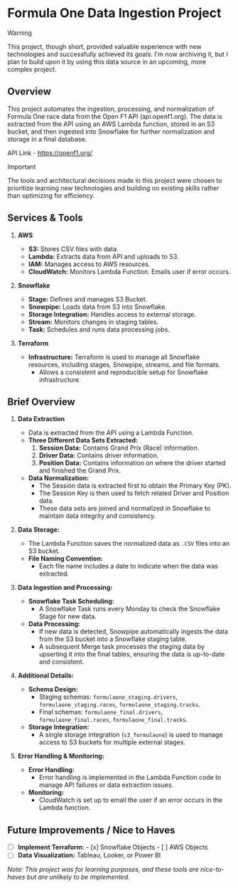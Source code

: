 # Formula One Data Ingestion Project

> [!WARNING]  
> This project, though short, provided valuable experience with new technologies and successfully achieved its goals. I'm now archiving it, but I plan to build upon it by using this data source in an upcoming, more complex project.

## Overview
This project automates the ingestion, processing, and normalization of Formula One race data from the Open F1 API (api.openf1.org). The data is extracted from the API using an AWS Lambda function, stored in an S3 bucket, and then ingested into Snowflake for further normalization and storage in a final database.

API Link - https://openf1.org/

> [!IMPORTANT]
> The tools and architectural decisions made in this project were chosen to prioritize learning new technologies and building on existing skills rather than optimizing for efficiency.

## Services & Tools

1. **AWS**
   - **S3:** Stores CSV files with data.
   - **Lambda:** Extracts data from API and uploads to S3.
   - **IAM:** Manages access to AWS resources.
   - **CloudWatch:** Monitors Lambda Function. Emails user if error occurs.

2. **Snowflake**
   - **Stage:** Defines and manages S3 Bucket.
   - **Snowpipe:** Loads data from S3 into Snowflake.
   - **Storage Integration:** Handles access to external storage.
   - **Stream:** Monitors changes in staging tables.
   - **Task:** Schedules and runs data processing jobs.

3. **Terraform**
   - **Infrastructure:** Terraform is used to manage all Snowflake resources, including stages, Snowpipe, streams, and file formats.
      - Allows a consistent and reproducible setup for Snowflake infrastructure.

## Brief Overview

1. **Data Extraction**
    - Data is extracted from the API using a Lambda Function.
    - **Three Different Data Sets Extracted:**
        1. **Session Data:** Contains Grand Prix (Race) information.
        2. **Driver Data:** Contains driver information.
        3. **Position Data:** Contains information on where the driver started and finished the Grand Prix.
    - **Data Normalization:**
        - The Session data is extracted first to obtain the Primary Key (PK).
        - The Session Key is then used to fetch related Driver and Position data.
        - These data sets are joined and normalized in Snowflake to maintain data integrity and consistency.

2. **Data Storage:**
    - The Lambda Function saves the normalized data as `.CSV` files into an S3 bucket.
    - **File Naming Convention:**
        - Each file name includes a date to indicate when the data was extracted.

3. **Data Ingestion and Processing:**
    - **Snowflake Task Scheduling:**
        - A Snowflake Task runs every Monday to check the Snowflake Stage for new data.
    - **Data Processing:**
        - If new data is detected, Snowpipe automatically ingests the data from the S3 bucket into a Snowflake staging table.
        - A subsequent Merge task processes the staging data by upserting it into the final tables, ensuring the data is up-to-date and consistent.

4. **Additional Details:**
    - **Schema Design:**
        - Staging schemas: `formulaone_staging.drivers`, `formulaone_staging.races`, `formulaone_staging.tracks`.
        - Final schemas: `formulaone_final.drivers`, `formulaone_final.races`, `formulaone_final.tracks`.
    - **Storage Integration:**
        - A single storage integration (`s3_formulaone`) is used to manage access to S3 buckets for multiple external stages.

5. **Error Handling & Monitoring:**
    - **Error Handling:**
        - Error handling is implemented in the Lambda Function code to manage API failures or data extraction issues.
    - **Monitoring:**
        - CloudWatch is set up to email the user if an error occurs in the Lambda function.

## Future Improvements / Nice to Haves
  -  [ ] **Implement Terraform:**
        - [x] Snowflake Objects
        - [ ] AWS Objects
  - [ ] **Data Visualization:** Tableau, Looker, or Power BI

  *Note: This project was for learning purposes, and these tools are nice-to-haves but are unlikely to be implemented.*

